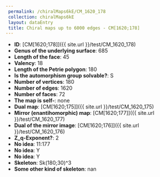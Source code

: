 ```yaml
--- 
 permalink: /chiralMaps6kE/CM_1620_178 
 collection: chiralMaps6kE
 layout: dataEntry
 title: Chiral maps up to 6000 edges - CM[1620;178]
---
```


- **ID**: [CM[1620;178]]({{ site.url }}/test/CM_1620_178)
- **Genus of the underlying surface**: 685
- **Length of the face**: 45
- **Valency**: 18
- **Length of the Petrie polygon**: 180
- **Is the automorphism group solvable?**: S
- **Number of vertices**: 180
- **Number of edges**: 1620
- **Number of faces**: 72
- **The map is self-**: none
- **Dual map**: [CM[1620;175]]({{ site.url }}/test/CM_1620_175)
- **Mirror (enantihomorphic) map**: [CM[1620;177]]({{ site.url }}/test/CM_1620_177)
- **Dual of the mirror image**: [CM[1620;176]]({{ site.url }}/test/CM_1620_176)
- **Z_q-Exponent?**: 2
- **No idea**:  11:177
- **No idea**: Y
- **No idea**: Y
- **Skeleton**: Sk(180;30)^3
- **Some other kind of skeleton**: nan
